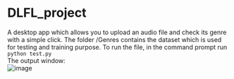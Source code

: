# DLFL_project
 A desktop app which allows you to upload an audio file and check its genre with a simple click.
The folder /Genres contains the dataset which is used for testing and training purpose.
To run the file, in the command prompt run ``python test.py``<br/>
The output window:
<br/>
![image](https://user-images.githubusercontent.com/66380988/143838528-86eaf69a-0ed2-45e7-9bbf-a948d7082f48.png)
